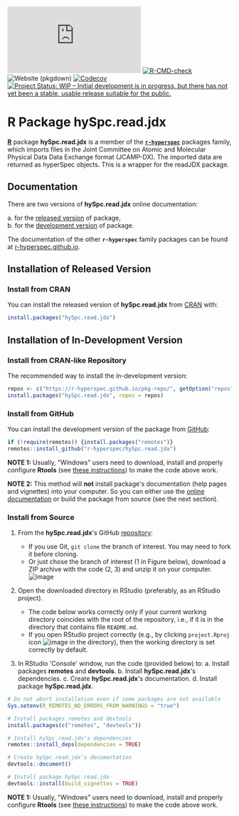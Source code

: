 <!-- badges: start -->
[![CRAN status](https://www.r-pkg.org/badges/version-last-release/hySpc.read.jdx)](https://cran.r-project.org/package=hySpc.read.jdx)
[![R-CMD-check](https://github.com/r-hyperspec/hySpc.read.jdx/workflows/R-CMD-check/badge.svg)](https://github.com/r-hyperspec/hySpc.read.jdx/actions)
![Website (pkgdown)](https://github.com/r-hyperspec/hySpc.read.jdx/workflows/Website%20(pkgdown)/badge.svg)
[![Codecov](https://codecov.io/gh/r-hyperspec/hySpc.read.jdx/branch/develop/graph/badge.svg)](https://codecov.io/gh/r-hyperspec/hySpc.read.jdx?branch=develop)
[![Project Status: WIP – Initial development is in progress, but there has not yet been a stable, usable release suitable for the public.](https://www.repostatus.org/badges/latest/wip.svg)](https://www.repostatus.org/#wip)
<!--[![metacran downloads](https://cranlogs.r-pkg.org/badges/grand-total/hySpc.read.jdx)](https://cran.r-project.org/package=hySpc.read.jdx)-->
<!--[![metacran downloads](https://cranlogs.r-pkg.org/badges/hySpc.read.jdx)](https://cran.r-project.org/package=hySpc.read.jdx)-->
<!-- badges: end -->



# R Package **hySpc.read.jdx**

[**R**](https://www.r-project.org/) package **hySpc.read.jdx** is a member of the [**`r-hyperspec`**](https://r-hyperspec.github.io/) packages family, which imports
 files in the Joint Committee on Atomic and Molecular Physical Data Data Exchange format (JCAMP-DX). The imported data are returned as hyperSpec objects.  This is a
  wrapper for the readJDX package. 

<!-- ---------------------------------------------------------------------- -->

## Documentation

There are two versions of **hySpc.read.jdx** online documentation:

a. for the [released version](https://r-hyperspec.github.io/hySpc.read.jdx/) of package,  
b. for the [development version](https://r-hyperspec.github.io/hySpc.read.jdx/dev/) of package.

The documentation of the other **`r-hyperspec`** family packages can be found at [r-hyperspec.github.io](https://r-hyperspec.github.io/).

<!-- ---------------------------------------------------------------------- -->

## Installation of Released Version

### Install from CRAN

You can install the released version of **hySpc.read.jdx** from [CRAN](https://cran.r-project.org/package=hySpc.read.jdx) with:

```r
install.packages("hySpc.read.jdx")
```


## Installation of In-Development Version

### Install from CRAN-like Repository

The recommended way to install the in-development version:

```r
repos <- c("https://r-hyperspec.github.io/pkg-repo/", getOption("repos"))
install.packages("hySpc.read.jdx", repos = repos)
```


### Install from GitHub

You can install the development version of the package from [GitHub](https://github.com/r-hyperspec/hySpc.read.jdx):

```r
if (!require(remotes)) {install.packages("remotes")}
remotes::install_github("r-hyperspec/hySpc.read.jdx")
```

**NOTE 1:**
Usually, "Windows" users need to download, install and properly configure **Rtools** (see [these instructions](https://cran.r-project.org/bin/windows/Rtools/)) to make the code above work.

**NOTE 2:**
This method will **not** install package's documentation (help pages and vignettes) into your computer.
So you can either use the [online documentation](https://r-hyperspec.github.io/) or build the package from source (see the next section).


### Install from Source

1. From the **hySpc.read.jdx**'s GitHub [repository](https://github.com/r-hyperspec/hySpc.read.jdx):
    - If you use Git, `git clone` the branch of interest.
      You may need to fork it before cloning.
    - Or just chose the branch of interest (1 in Figure below), download a ZIP archive with the code (2, 3) and unzip it on your computer.  
![image](https://user-images.githubusercontent.com/12725868/89338263-ffa1dd00-d6a4-11ea-94c2-fa36ee026691.png)

2. Open the downloaded directory in RStudio (preferably, as an RStudio project).
    - The code below works correctly only if your current working directory coincides with the root of the repository, i.e., if it is in the directory that contains file `README.md`.
    - If you open RStudio project correctly (e.g., by clicking `project.Rproj` icon ![image](https://user-images.githubusercontent.com/12725868/89340903-26621280-d6a9-11ea-8299-0ec5e9cf7e3e.png) in the directory), then the working directory is set correctly by default.

3. In RStudio 'Console' window, run the code (provided below) to:
    a. Install packages **remotes** and **devtools**.
    b. Install **hySpc.read.jdx**'s dependencies.
    c. Create **hySpc.read.jdx**'s documentation.
    d. Install package **hySpc.read.jdx**.

```r
# Do not abort installation even if some packages are not available
Sys.setenv(R_REMOTES_NO_ERRORS_FROM_WARNINGS = "true")

# Install packages remotes and devtools
install.packages(c("remotes", "devtools"))

# Install hySpc.read.jdx's dependencies
remotes::install_deps(dependencies = TRUE)

# Create hySpc.read.jdx's documentation
devtools::document()

# Install package hySpc.read.jdx
devtools::install(build_vignettes = TRUE)
```

**NOTE 1:**
Usually, "Windows" users need to download, install and properly configure **Rtools** (see [these instructions](https://cran.r-project.org/bin/windows/Rtools/)) to make the code above work.

